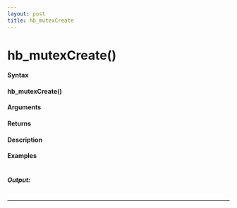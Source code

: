 ```yaml
---
layout: post
title: hb_mutexCreate
---
```


# hb_mutexCreate()


#### Syntax

#### hb_mutexCreate()

#### Arguments

#### Returns

#### Description

#### Examples

```

```

##### Output:

```

```

---